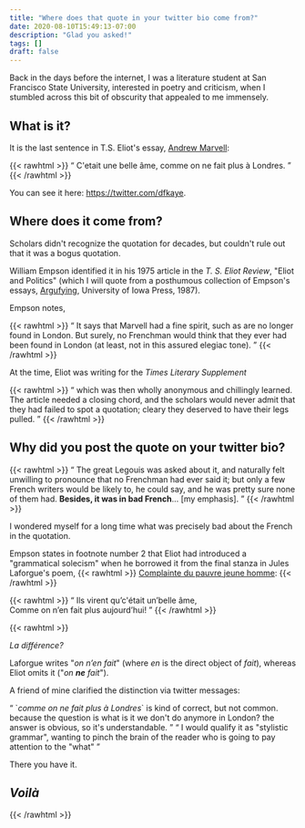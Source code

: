 ```yaml
---
title: "Where does that quote in your twitter bio come from?"
date: 2020-08-10T15:49:13-07:00
description: "Glad you asked!"
tags: []
draft: false
---
```


<!--more-->

Back in the days before the internet, I was a literature student at San Francisco State University, interested in poetry and criticism, when I stumbled across this bit of obscurity that appealed to me immensely.

## What is it?

It is the last sentence in T.S. Eliot's essay, [Andrew Marvell](http://world.std.com/~raparker/exploring/books/andrew_marvell.html):

{{< rawhtml >}}
<q prose lang="fr-FR">
C'etait une belle âme, comme on ne fait plus à Londres.
</q>
{{< /rawhtml >}}

You can see it here: https://twitter.com/dfkaye.

## Where does it come from?

Scholars didn't recognize the quotation for decades, but couldn't rule out that it was a bogus quotation.

William Empson identified it in his <time>1975</time> article in the *T. S. Eliot Review*, "Eliot and Politics" (which I will quote from a posthumous collection of Empson's essays, [Argufying](https://www.alibris.com/Argufying-Essays-on-Literature-and-Culture-William-Empson/book/410147?qsort=p&matches=17), University of Iowa Press, 1987).

Empson notes,

{{< rawhtml >}}
<q prose>
It says that Marvell had a fine spirit, such as are no longer found in London. But surely, no Frenchman would think that they ever had been found in London (at least, not in this assured elegiac tone).
</q>
{{< /rawhtml >}}

At the time, Eliot was writing for the *Times Literary Supplement*

{{< rawhtml >}}
<q prose>
 which was then wholly anonymous and chillingly learned. The article needed a closing chord, and the scholars would never admit that they had failed to spot a quotation; cleary they deserved to have their legs pulled.
</q>
{{< /rawhtml >}}

## Why did you post the quote on your twitter bio?

{{< rawhtml >}}
<q prose>
  The great Legouis was asked about it, and naturally felt unwilling to pronounce that no Frenchman had ever said it; but only a few French writers would be likely to, he could say, and he was pretty sure none of them had. <strong>Besides, it was in bad French</strong>&hellip; [my emphasis].
</q>
{{< /rawhtml >}}

I wondered myself for a long time what was precisely bad about the French in the quotation.

Empson states in footnote number 2 that Eliot had introduced a "grammatical solecism" when he borrowed it from the final stanza in Jules Laforgue's poem, 
{{< rawhtml >}}
<a href="https://www.poemes.co/complainte-du-pauvre-jeune-homme.html" lang="fr-FR">Complainte du pauvre jeune homme</a>:
{{< /rawhtml >}}

{{< rawhtml >}}
<q verse lang="fr-FR">
Ils virent qu’c'était un’belle âme,<br/>
Comme on n’en fait plus aujourd’hui!
</q>
{{< /rawhtml >}}

{{< rawhtml >}}
<p><i lang="fr-FR">La diff&eacute;rence?</i></p>

<p>
Laforgue writes "<i lang="fr-FR">on n’en fait</i>" (where <i lang="fr-FR">en</i> is the direct object of <i lang="fr-FR">fait</i>), whereas Eliot omits it ("<i lang="fr-FR">on <strong>ne</strong> fait</i>").
</p>

<p>A friend of mine clarified the distinction via twitter messages:</p>
 
<q prose>
`<i lang="fr-FR">comme on ne fait plus à Londres</i>` is kind of correct, but not common. because the question is what is it we don't do anymore in London? the answer is obvious, so it's understandable.
</q>

<q prose>
I would qualify it as "stylistic grammar", wanting to pinch the brain of the reader who is going to pay attention to the "what"
</q>

<p>There you have it.</p>

<h2><i lang="fr-FR"><strong>Voil&agrave;</strong></i></h2>
{{< /rawhtml >}}
